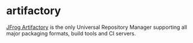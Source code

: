artifactory
===========

[JFrog Artifactory][1] is the only Universal Repository Manager supporting all major
packaging formats, build tools and CI servers.

[1]: https://www.jfrog.com/confluence/display/RTF/Welcome+to+Artifactory

